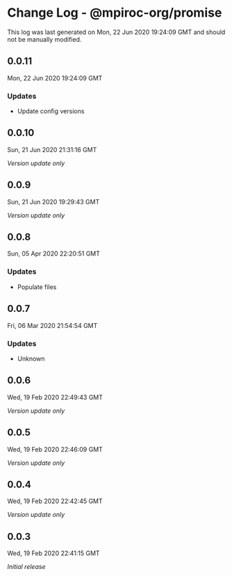 # Change Log - @mpiroc-org/promise

This log was last generated on Mon, 22 Jun 2020 19:24:09 GMT and should not be manually modified.

## 0.0.11
Mon, 22 Jun 2020 19:24:09 GMT

### Updates

- Update config versions

## 0.0.10
Sun, 21 Jun 2020 21:31:16 GMT

*Version update only*

## 0.0.9
Sun, 21 Jun 2020 19:29:43 GMT

*Version update only*

## 0.0.8
Sun, 05 Apr 2020 22:20:51 GMT

### Updates

- Populate files

## 0.0.7
Fri, 06 Mar 2020 21:54:54 GMT

### Updates

- Unknown

## 0.0.6
Wed, 19 Feb 2020 22:49:43 GMT

*Version update only*

## 0.0.5
Wed, 19 Feb 2020 22:46:09 GMT

*Version update only*

## 0.0.4
Wed, 19 Feb 2020 22:42:45 GMT

*Version update only*

## 0.0.3
Wed, 19 Feb 2020 22:41:15 GMT

*Initial release*

